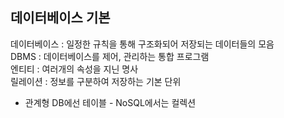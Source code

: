 ## 데이터베이스 기본

데이터베이스 : 일정한 규칙을 통해 구조화되어 저장되는 데이터들의 모음  
DBMS : 데이터베이스를 제어, 관리하는 통합 프로그램  
엔티티 : 여러개의 속성을 지닌 명사  
릴레이션 : 정보를 구분하여 저장하는 기본 단위

- 관계형 DB에선 테이블 - NoSQL에서는 컬렉션
